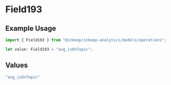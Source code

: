 # Field193

## Example Usage

```typescript
import { Field193 } from "@inkeep/inkeep-analytics/models/operations";

let value: Field193 = "avg_isOnTopic";
```

## Values

```typescript
"avg_isOnTopic"
```